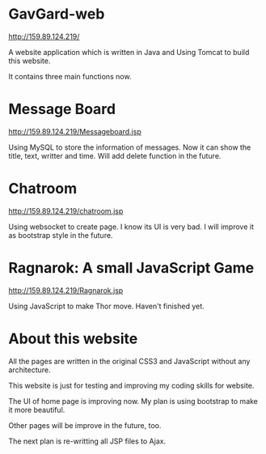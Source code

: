 # GavGard-web

http://159.89.124.219/

A website application which is written in Java and Using Tomcat to build this website.

It contains three main functions now.

# Message Board

http://159.89.124.219/Messageboard.jsp

Using MySQL to store the information of messages. Now it can show the title, text, writter and time. 
Will add delete function in the future.

# Chatroom 
http://159.89.124.219/chatroom.jsp

Using websocket to create page.
I know its UI is very bad. I will improve it as bootstrap style in the future.

# Ragnarok: A small JavaScript Game 
http://159.89.124.219/Ragnarok.jsp

Using JavaScript to make Thor move. Haven't finished yet.

# About this website
All the pages are written in the original CSS3 and JavaScript without any architecture.

This website is just for testing and improving my coding skills for website.

The UI of home page is improving now. My plan is using bootstrap to make it more beautiful.

Other pages will be improve in the future, too.

The next plan is re-writting all JSP files to Ajax.
